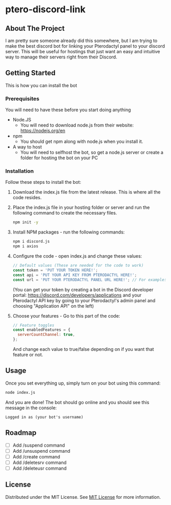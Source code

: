 # ptero-discord-link
## About The Project

I am pretty sure someone already did this somewhere, but I am trying to make the best discord bot for linking your Pterodactyl panel to your discord server. This will be useful for hostings that just want an easy and intuitive way to manage their servers right from their Discord.
## Getting Started

This is how you can install the bot
### Prerequisites

You will need to have these before you start doing anything

- Node.JS
  - You will need to download node.js from their website: https://nodejs.org/en
- npm
  - You should get npm along with node.js when you install it.
- A way to host
  - You will need to selfhost the bot, so get a node.js server or create a folder for hosting the bot on your PC
### Installation

Follow these steps to install the bot:

1. Download the index.js file from the latest release. This is where all the code resides.

2. Place the index.js file in your hosting folder or server and run the following command to create the necessary files.
   ```sh
   npm init -y
   ```

3. Install NPM packages - run the following commands:
   ```sh
   npm i discord.js
   npm i axios
   ```

4. Configure the code - open index.js and change these values: 
   ```js
   // Default values (These are needed for the code to work)
   const token = 'PUT YOUR TOKEN HERE!';
   const api = 'PUT YOUR API KEY FROM PTERODACTYL HERE!';
   const url = 'PUT YOUR PTERODACTYL PANEL URL HERE!'; // For example: https://panel.mypterodactyl.com
   ```
   (You can get your token by creating a bot in the Discord developer portal: https://discord.com/developers/applications and your Pterodactyl API key by going to your Pterodactyl's admin panel and choosing "Application API" on the left)

5. Choose your features - Go to this part of the code: 
   ```js
   // Feature toggles
   const enabledFeatures = {
     serverCountChannel: true,
   };
   ```
   And change each value to true/false depending on if you want that feature or not.
## Usage

Once you set everything up, simply turn on your bot using this command:
   ```sh
   node index.js
   ```
And you are done! The bot should go online and you should see this message in the console:
   ```text
   Logged in as (your bot's username)
   ```
## Roadmap

- [ ] Add /suspend command
- [ ] Add /unsuspend command
- [ ] Add /create command
- [ ] Add /deletesrv command
- [ ] Add /deleteusr command
## License

Distributed under the MIT License. See [MIT License](https://opensource.org/licenses/MIT) for more information.
